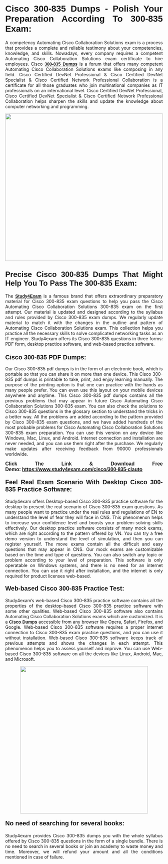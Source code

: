 <h1 style="text-align: justify;"><strong><span style="font-family:Lucida Sans Unicode,Lucida Grande,sans-serif;">Cisco 300-835 Dumps - Polish Your Preparation According To 300-835 Exam:</span></strong></h1>

<p style="text-align: justify;">A competency Automating Cisco Collaboration Solutions exam is a process that provides a complete and reliable testimony about your competencies, knowledge, and skills. Nowadays, every company requires a competent Automating Cisco Collaboration Solutions exam certificate to hire employees. Cisco <a href="https://www.study4exam.com/cisco/300-835-valid-dumps"><span style="font-family:Verdana,Geneva,sans-serif;"><strong>300-835 Dumps</strong></span></a> is a forum that offers many competent Automating Cisco Collaboration Solutions exams like composing in any field. Cisco Certified DevNet Professional & Cisco Certified DevNet Specialist & Cisco Certified Network Professional Collaboration is a certificate for all those graduates who join multinational companies as IT professionals on an international level. Cisco Certified DevNet Professional, Cisco Certified DevNet Specialist & Cisco Certified Network Professional Collaboration helps sharpen the skills and update the knowledge about computer networking and programming.</p>

<p style="text-align: justify;"><a href="https://www.study4exam.com/cisco/300-835-clauto"><img alt="" src="https://www.thequestionanswers.com/wp-content/uploads/2022/06/S4E-Cert-Exams-Questions-Banner.webp" style="width: 100%; height: 470px;" /></a></p>

<h2 style="text-align: justify;"><span style="font-family:Lucida Sans Unicode,Lucida Grande,sans-serif;"><strong><span style="font-size:24px;">Precise Cisco 300-835 Dumps That Might Help You To Pass The 300-835 Exam:</span></strong></span></h2>

<p style="text-align: justify;">The <a href="https://www.study4exam.com/"><span style="font-family:Lucida Sans Unicode,Lucida Grande,sans-serif;"><strong>Study4Exam</strong></span></a> is a famous brand that offers extraordinary preparatory material for Cisco 300-835 exam questions to help you pass the Cisco Automating Cisco Collaboration Solutions 300-835 exam on the first attempt. Our material is updated and designed according to the syllabus and rules provided by Cisco 300-835 exam dumps. We regularly update material to match it with the changes in the outline and pattern of Automating Cisco Collaboration Solutions exam. This collection helps you practice all the necessary skills to solve complicated networking tasks as an IT engineer. Study4exam offers its Cisco 300-835 questions in three forms: PDF form, desktop practice software, and web-based practice software. </p>

<h3 style="text-align: justify;"><strong><span style="font-size:20px;"><span style="font-family:Lucida Sans Unicode,Lucida Grande,sans-serif;">Cisco 300-835 PDF Dumps:</span></span></strong></h3>

<p style="text-align: justify;">Our Cisco 300-835 pdf dumps is in the form of an electronic book, which is portable so that you can share it on more than one device. This Cisco 300-835 pdf dumps is printable to take, print, and enjoy learning manually. The purpose of the printing option is that one can practice with the hands as many people prefer. You can even use this layout on your mobile devices anywhere and anytime. This Cisco 300-835 pdf dumps contains all the previous problems that may appear in future Cisco Automating Cisco Collaboration Solutions 300-835 exam. You can also check the solutions to Cisco 300-835 questions in the glossary section to understand the tricks in a better way. All the problems are added according to the pattern provided by Cisco 300-835 exam questions, and we have added hundreds of the most probable problems for Cisco Automating Cisco Collaboration Solutions 300-835 exam preparation. You can use this version on any device like Windows, Mac, Linux, and Android. Internet connection and installation are never needed, and you can use them right after the purchase. We regularly make updates after receiving feedback from 90000 professionals worldwide.</p>

<p style="text-align: justify;"><span style="font-family:Lucida Sans Unicode,Lucida Grande,sans-serif;"><strong><span style="font-size:16px;">Click The Link & Download Free Demo:</span></strong></span> <strong><span style="font-family:Lucida Sans Unicode,Lucida Grande,sans-serif;"><span style="font-size:16px;"><a href="https://www.study4exam.com/cisco/300-835-clauto">https://www.study4exam.com/cisco/300-835-clauto</a></span></span></strong></p>

<h4 style="text-align: justify;"><strong><span style="font-family:Lucida Sans Unicode,Lucida Grande,sans-serif;"><span style="font-size:20px;">Feel Real Exam Scenario With Desktop Cisco 300-835 Practice Software:</span></span></strong></h4>

<p style="text-align: justify;">Study4exam offers Desktop-based Cisco 300-835 practice software for the desktop to present the real scenario of Cisco 300-835 exam questions. As many people want to practice under the real rules and regulations of EN to understand the level of fear they will face in CNS. This phenomenon helps to increase your confidence level and boosts your problem-solving skills effectively. Our desktop practice software consists of many mock exams, which are right according to the pattern offered by VN. You can try a free demo version to understand the level of simulation, and then you can register yourself. The move exams contain all the difficult and easy questions that may appear in CNS. Our mock exams are customizable based on the time and type of questions. You can also switch any topic or problem according to your level of preparation. This software is only operatable on Windows systems, and there is no need for an internet connection. You can use it right after installation, and the internet is only required for product licenses web-based. </p>

<h4 style="text-align: justify;"><span style="font-family:Lucida Sans Unicode,Lucida Grande,sans-serif;"><strong><span style="font-size:20px;">Web-based Cisco 300-835 Practice Test:</span></strong></span></h4>

<p style="text-align: justify;">Study4exam’s web-based Cisco 300-835 practice software contains all the properties of the desktop-based Cisco 300-835 practice software with some other qualities. Web-based Cisco 300-835 software also contains Automating Cisco Collaboration Solutions exams which are customized. It is a <a href="https://www.study4exam.com/cisco-exams"><span style="font-family:Lucida Sans Unicode,Lucida Grande,sans-serif;"><strong>Cisco Dumps</strong></span></a> accessible from any browser like Opera, Safari, Firefox, and Google. Web-based Cisco 300-835 software requires a proper internet connection to Cisco 300-835 exam practice questions, and you can use it without installation. Web-based Cisco 300-835 software keeps track of previous attempts and shows the changes in each attempt. This phenomenon helps you to assess yourself and improve. You can use Web-based Cisco 300-835 software on all the devices like Linux, Android, Mac, and Microsoft.</p>

<p style="text-align: center;"><a href="https://www.study4exam.com/cisco/300-835-clauto"><img alt="" src="https://www.thequestionanswers.com/wp-content/uploads/2022/06/S4E-Cert-Exams-Questions-Discount-Banner.webp" style="width: 90%; height: 470px;" /></a></p>

<h4 style="text-align: justify;"><span style="font-family:Lucida Sans Unicode,Lucida Grande,sans-serif;"><strong><span style="font-size:20px;">No need of searching for several books:</span></strong></span></h4>

<p style="text-align: justify;">Study4exam provides Cisco 300-835 dumps you with the whole syllabus offered by Cisco 300-835 questions in the form of a single bundle. There is no need to search in several books or join an academy to waste money and time. Moreover, we will refund your amount and all the conditions mentioned in case of failure.</p>
